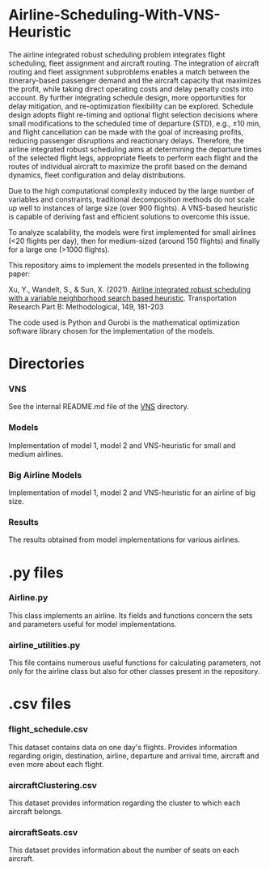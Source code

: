 # Airline-Scheduling-With-VNS-Heuristic
The airline integrated robust scheduling problem integrates flight scheduling, fleet assignment and aircraft routing.
The integration of aircraft routing and fleet assignment subproblems enables a match between the itinerary-based passenger demand and the aircraft capacity that maximizes the profit, while taking direct operating costs and delay penalty costs into account. By further integrating schedule design, more opportunities for delay mitigation, and re-optimization flexibility can be explored. Schedule design adopts flight re-timing and optional flight selection decisions where small modifications to the scheduled time of departure (STD), e.g., ±10 min, and flight cancellation can be made with the goal of increasing profits, reducing passenger disruptions and reactionary delays. Therefore, the airline integrated robust scheduling aims at determining the departure times of the selected flight legs, appropriate fleets to perform each flight and the routes of individual aircraft to maximize the profit based on the demand dynamics, fleet configuration and delay distributions. 

Due to the high computational complexity induced by the large number of variables and constraints, traditional decomposition methods do not scale up well to instances of large size (over 900 flights). A VNS-based heuristic is capable of deriving fast and efficient solutions to overcome this issue.

To analyze scalability, the models were first implemented for small airlines (<20 flights per day), then for medium-sized (around 150 flights) and finally for a large one (>1000 flights).

This repository aims to implement the models presented in the following paper:

Xu, Y., Wandelt, S., & Sun, X. (2021). [Airline integrated robust scheduling with a variable neighborhood search based heuristic](https://www.sciencedirect.com/user/identity/landing?code=GuXkMOVgQi6PaRovtDYzYvzioxxSFR2ayyUw9c29&state=retryCounter%3D0%26csrfToken%3D654f3f82-73d7-42ff-b68e-ae8babbc031a%26idpPolicy%3Durn%253Acom%253Aelsevier%253Aidp%253Apolicy%253Aproduct%253Ainst_assoc%26returnUrl%3D%252Fscience%252Farticle%252Fpii%252FS0191261521000850%253Fvia%25253Dihub%26prompt%3Dlogin%26cid%3Darp-9294e37e-4dba-4b2e-ab45-8391d6afa5b4). Transportation Research Part B: Methodological, 149, 181-203

The code used is Python and Gurobi is the mathematical optimization software library chosen for the implementation of the models.

# Directories
### VNS

See the internal README.md file of the [VNS](https://github.com/simonecossaro/Airline-Scheduling-With-VNS-Heuristic/tree/main/VNS) directory.

### Models

Implementation of model 1, model 2 and VNS-heuristic for small and medium airlines.

### Big Airline Models

Implementation of model 1, model 2 and VNS-heuristic for an airline of big size.

### Results

The results obtained from model implementations for various airlines.  

# .py files
### Airline.py

This class implements an airline. Its fields and functions concern the sets and parameters useful for model implementations. 

### airline_utilities.py

This file contains numerous useful functions for calculating parameters, not only for the airline class but also for other classes present in the repository.

# .csv files
### flight_schedule.csv

This dataset contains data on one day's flights. Provides information regarding origin, destination, airline, departure and arrival time, aircraft and even more about each flight.

### aircraftClustering.csv

This dataset provides information regarding the cluster to which each aircraft belongs.

### aircraftSeats.csv

This dataset provides information about the number of seats on each aircraft.

